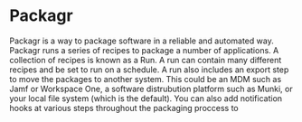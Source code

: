 #  Packagr
Packagr is a way to package software in a reliable and automated way. 
Packagr runs a series of recipes to package a number of applications. A collection of recipes is known as a Run. A run can contain many different recipes and be set to run on a schedule. A run also includes an export step to move the packages to another system. This could be an MDM such as Jamf or Workspace One, a software distrubution platform such as Munki, or your local file system (which is the default). You can also add notification hooks at various steps throughout the packaging proccess to 

